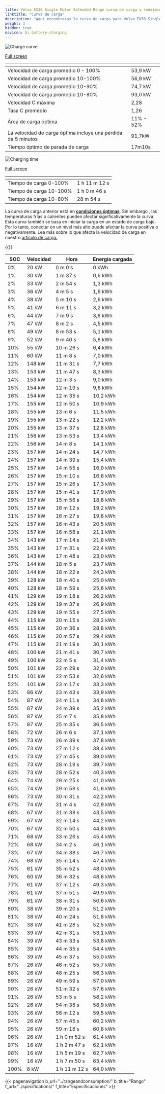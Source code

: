 ```yaml
---
title: Volvo EX30 Single Motor Extended Range curva de carga y rendimiento
linktitle: "Curva de carga"
description: "Aquí encontrarás la curva de carga para Volvo EX30 Single Motor Extended Range."
weight: 3
hidden: true
navicon: bi-battery-charging
---
```

<!-- markdownlint-disable MD033 -->
<!-- markdownlint-disable MD010 -->
<img src="/images/models/volvo/ex30/ex30_single_motor_extended_range/chargingcurve.svg" alt="Charge curve" class="img-fluid">

[Full screen](/images/models/volvo/ex30/ex30_single_motor_extended_range/chargingcurve.svg)


<div class="table-responsive">
<table class="table table-striped border">
	<thead>
		<tr>
			<th>
			</th>
			<th>
			</th>
		</tr>
	</thead>
	<tbody>
		<tr>
			<td>
				Velocidad de carga promedio 0 - 100%
			</td>
			<td>
				53,9 kW
			</td>
		</tr>
		<tr>
			<td>
				Velocidad de carga promedio 10-100%
			</td>
			<td>
				56,9 kW
			</td>
		</tr>
		<tr>
			<td>
				Velocidad de carga promedio 10-90%
			</td>
			<td>
				74,7 kW
			</td>
		</tr>
		<tr>
			<td>
				Velocidad de carga promedio 10-80%
			</td>
			<td>
				93,0 kW
			</td>
		</tr>
		<tr>
			<td>
				Velocidad C máxima
			</td>
			<td>
				2,28
			</td>
		</tr>
		<tr>
			<td>
				Tasa C promedio
			</td>
			<td>
				1,26
			</td>
		</tr>
		<tr>
			<td>
				Área de carga óptima
			</td>
			<td>
				11% - 52%
			</td>
		</tr>
		<tr>
			<td>
				La velocidad de carga óptima incluye una pérdida de 5 minutos
			</td>
			<td>
				91,7kW
			</td>
		</tr>
		<tr>
			<td>
				Tiempo óptimo de parada de carga
			</td>
			<td>
				17m10s
			</td>
		</tr>
	</tbody>
</table>
</div>
<img src="/images/models/volvo/ex30/ex30_single_motor_extended_range/chargingtime.svg" alt="Charging time" class="img-fluid">

[Full screen](/images/models/volvo/ex30/ex30_single_motor_extended_range/chargingtime.svg)
<div class="table-responsive">
<table class="table table-striped border">
	<thead>
		<tr>
			<th>
			</th>
			<th>
			</th>
		</tr>
	</thead>
	<tbody>
		<tr>
			<td>
				Tiempo de carga 0-100%
			</td>
			<td>
				1 h 11 m 12 s
			</td>
		</tr>
		<tr>
			<td>
				Tiempo de carga 10-100%
			</td>
			<td>
				1 h 0 m 46 s
			</td>
		</tr>
		<tr>
			<td>
				Tiempo de carga 10-80%
			</td>
			<td>
				 28 m 54 s
			</td>
		</tr>
	</tbody>
</table>
</div>


La curva de carga anterior está en **[condiciones óptimas](../../../../../technology/battery/charging/#temperatura)**. Sin embargo , las temperaturas frías o calientes pueden afectar significativamente la curva. Esta curva también se basa en iniciar la carga en un estado de carga bajo. Por lo tanto, conectar en un nivel más alto puede afectar la curva positiva o negativamente. Lea más sobre lo que afecta la velocidad de carga en nuestro [artículo de carga.](../../../../../technology/battery/charging/)


{{<evkxdisplayaddarticle />}}
<div class="table-responsive">
<table class="table table-striped border">
	<thead>
		<tr>
			<th>
				SOC
			</th>
			<th>
				Velocidad
			</th>
			<th>
				Hora
			</th>
			<th>
				Energía cargada
			</th>
		</tr>
	</thead>
	<tbody>
		<tr>
			<td>
				0%
			</td>
			<td>
				20 kW
			</td>
			<td>
				 0 m 0 s
			</td>
			<td>
				0 kWh
			</td>
		</tr>
		<tr>
			<td>
				1%
			</td>
			<td>
				30 kW
			</td>
			<td>
				 1 m 37 s
			</td>
			<td>
				0,6 kWh
			</td>
		</tr>
		<tr>
			<td>
				2%
			</td>
			<td>
				33 kW
			</td>
			<td>
				 2 m 54 s
			</td>
			<td>
				1,3 kWh
			</td>
		</tr>
		<tr>
			<td>
				3%
			</td>
			<td>
				36 kW
			</td>
			<td>
				 4 m 5 s
			</td>
			<td>
				1,9 kWh
			</td>
		</tr>
		<tr>
			<td>
				4%
			</td>
			<td>
				38 kW
			</td>
			<td>
				 5 m 10 s
			</td>
			<td>
				2,6 kWh
			</td>
		</tr>
		<tr>
			<td>
				5%
			</td>
			<td>
				41 kW
			</td>
			<td>
				 6 m 11 s
			</td>
			<td>
				3,2 kWh
			</td>
		</tr>
		<tr>
			<td>
				6%
			</td>
			<td>
				44 kW
			</td>
			<td>
				 7 m 9 s
			</td>
			<td>
				3,8 kWh
			</td>
		</tr>
		<tr>
			<td>
				7%
			</td>
			<td>
				47 kW
			</td>
			<td>
				 8 m 2 s
			</td>
			<td>
				4,5 kWh
			</td>
		</tr>
		<tr>
			<td>
				8%
			</td>
			<td>
				49 kW
			</td>
			<td>
				 8 m 53 s
			</td>
			<td>
				5,1 kWh
			</td>
		</tr>
		<tr>
			<td>
				9%
			</td>
			<td>
				52 kW
			</td>
			<td>
				 9 m 40 s
			</td>
			<td>
				5,8 kWh
			</td>
		</tr>
		<tr>
			<td>
				10%
			</td>
			<td>
				55 kW
			</td>
			<td>
				 10 m 26 s
			</td>
			<td>
				6,4 kWh
			</td>
		</tr>
		<tr>
			<td>
				11%
			</td>
			<td>
				60 kW
			</td>
			<td>
				 11 m 8 s
			</td>
			<td>
				7,0 kWh
			</td>
		</tr>
		<tr>
			<td>
				12%
			</td>
			<td>
				148 kW
			</td>
			<td>
				 11 m 31 s
			</td>
			<td>
				7,7 kWh
			</td>
		</tr>
		<tr>
			<td>
				13%
			</td>
			<td>
				153 kW
			</td>
			<td>
				 11 m 47 s
			</td>
			<td>
				8,3 kWh
			</td>
		</tr>
		<tr>
			<td>
				14%
			</td>
			<td>
				153 kW
			</td>
			<td>
				 12 m 3 s
			</td>
			<td>
				9,0 kWh
			</td>
		</tr>
		<tr>
			<td>
				15%
			</td>
			<td>
				154 kW
			</td>
			<td>
				 12 m 19 s
			</td>
			<td>
				9,6 kWh
			</td>
		</tr>
		<tr>
			<td>
				16%
			</td>
			<td>
				154 kW
			</td>
			<td>
				 12 m 35 s
			</td>
			<td>
				10,2 kWh
			</td>
		</tr>
		<tr>
			<td>
				17%
			</td>
			<td>
				155 kW
			</td>
			<td>
				 12 m 50 s
			</td>
			<td>
				10,9 kWh
			</td>
		</tr>
		<tr>
			<td>
				18%
			</td>
			<td>
				155 kW
			</td>
			<td>
				 13 m 6 s
			</td>
			<td>
				11,5 kWh
			</td>
		</tr>
		<tr>
			<td>
				19%
			</td>
			<td>
				155 kW
			</td>
			<td>
				 13 m 22 s
			</td>
			<td>
				12,2 kWh
			</td>
		</tr>
		<tr>
			<td>
				20%
			</td>
			<td>
				155 kW
			</td>
			<td>
				 13 m 37 s
			</td>
			<td>
				12,8 kWh
			</td>
		</tr>
		<tr>
			<td>
				21%
			</td>
			<td>
				156 kW
			</td>
			<td>
				 13 m 53 s
			</td>
			<td>
				13,4 kWh
			</td>
		</tr>
		<tr>
			<td>
				22%
			</td>
			<td>
				156 kW
			</td>
			<td>
				 14 m 8 s
			</td>
			<td>
				14,1 kWh
			</td>
		</tr>
		<tr>
			<td>
				23%
			</td>
			<td>
				157 kW
			</td>
			<td>
				 14 m 24 s
			</td>
			<td>
				14,7 kWh
			</td>
		</tr>
		<tr>
			<td>
				24%
			</td>
			<td>
				157 kW
			</td>
			<td>
				 14 m 39 s
			</td>
			<td>
				15,4 kWh
			</td>
		</tr>
		<tr>
			<td>
				25%
			</td>
			<td>
				157 kW
			</td>
			<td>
				 14 m 55 s
			</td>
			<td>
				16,0 kWh
			</td>
		</tr>
		<tr>
			<td>
				26%
			</td>
			<td>
				157 kW
			</td>
			<td>
				 15 m 10 s
			</td>
			<td>
				16,6 kWh
			</td>
		</tr>
		<tr>
			<td>
				27%
			</td>
			<td>
				157 kW
			</td>
			<td>
				 15 m 26 s
			</td>
			<td>
				17,3 kWh
			</td>
		</tr>
		<tr>
			<td>
				28%
			</td>
			<td>
				157 kW
			</td>
			<td>
				 15 m 41 s
			</td>
			<td>
				17,9 kWh
			</td>
		</tr>
		<tr>
			<td>
				29%
			</td>
			<td>
				157 kW
			</td>
			<td>
				 15 m 56 s
			</td>
			<td>
				18,6 kWh
			</td>
		</tr>
		<tr>
			<td>
				30%
			</td>
			<td>
				157 kW
			</td>
			<td>
				 16 m 12 s
			</td>
			<td>
				19,2 kWh
			</td>
		</tr>
		<tr>
			<td>
				31%
			</td>
			<td>
				157 kW
			</td>
			<td>
				 16 m 27 s
			</td>
			<td>
				19,8 kWh
			</td>
		</tr>
		<tr>
			<td>
				32%
			</td>
			<td>
				157 kW
			</td>
			<td>
				 16 m 43 s
			</td>
			<td>
				20,5 kWh
			</td>
		</tr>
		<tr>
			<td>
				33%
			</td>
			<td>
				157 kW
			</td>
			<td>
				 16 m 58 s
			</td>
			<td>
				21,1 kWh
			</td>
		</tr>
		<tr>
			<td>
				34%
			</td>
			<td>
				143 kW
			</td>
			<td>
				 17 m 14 s
			</td>
			<td>
				21,8 kWh
			</td>
		</tr>
		<tr>
			<td>
				35%
			</td>
			<td>
				143 kW
			</td>
			<td>
				 17 m 31 s
			</td>
			<td>
				22,4 kWh
			</td>
		</tr>
		<tr>
			<td>
				36%
			</td>
			<td>
				143 kW
			</td>
			<td>
				 17 m 48 s
			</td>
			<td>
				23,0 kWh
			</td>
		</tr>
		<tr>
			<td>
				37%
			</td>
			<td>
				144 kW
			</td>
			<td>
				 18 m 5 s
			</td>
			<td>
				23,7 kWh
			</td>
		</tr>
		<tr>
			<td>
				38%
			</td>
			<td>
				144 kW
			</td>
			<td>
				 18 m 22 s
			</td>
			<td>
				24,3 kWh
			</td>
		</tr>
		<tr>
			<td>
				39%
			</td>
			<td>
				128 kW
			</td>
			<td>
				 18 m 40 s
			</td>
			<td>
				25,0 kWh
			</td>
		</tr>
		<tr>
			<td>
				40%
			</td>
			<td>
				128 kW
			</td>
			<td>
				 18 m 59 s
			</td>
			<td>
				25,6 kWh
			</td>
		</tr>
		<tr>
			<td>
				41%
			</td>
			<td>
				129 kW
			</td>
			<td>
				 19 m 18 s
			</td>
			<td>
				26,2 kWh
			</td>
		</tr>
		<tr>
			<td>
				42%
			</td>
			<td>
				129 kW
			</td>
			<td>
				 19 m 37 s
			</td>
			<td>
				26,9 kWh
			</td>
		</tr>
		<tr>
			<td>
				43%
			</td>
			<td>
				129 kW
			</td>
			<td>
				 19 m 55 s
			</td>
			<td>
				27,5 kWh
			</td>
		</tr>
		<tr>
			<td>
				44%
			</td>
			<td>
				115 kW
			</td>
			<td>
				 20 m 15 s
			</td>
			<td>
				28,2 kWh
			</td>
		</tr>
		<tr>
			<td>
				45%
			</td>
			<td>
				115 kW
			</td>
			<td>
				 20 m 36 s
			</td>
			<td>
				28,8 kWh
			</td>
		</tr>
		<tr>
			<td>
				46%
			</td>
			<td>
				115 kW
			</td>
			<td>
				 20 m 57 s
			</td>
			<td>
				29,4 kWh
			</td>
		</tr>
		<tr>
			<td>
				47%
			</td>
			<td>
				115 kW
			</td>
			<td>
				 21 m 19 s
			</td>
			<td>
				30,1 kWh
			</td>
		</tr>
		<tr>
			<td>
				48%
			</td>
			<td>
				100 kW
			</td>
			<td>
				 21 m 41 s
			</td>
			<td>
				30,7 kWh
			</td>
		</tr>
		<tr>
			<td>
				49%
			</td>
			<td>
				100 kW
			</td>
			<td>
				 22 m 5 s
			</td>
			<td>
				31,4 kWh
			</td>
		</tr>
		<tr>
			<td>
				50%
			</td>
			<td>
				101 kW
			</td>
			<td>
				 22 m 29 s
			</td>
			<td>
				32,0 kWh
			</td>
		</tr>
		<tr>
			<td>
				51%
			</td>
			<td>
				101 kW
			</td>
			<td>
				 22 m 53 s
			</td>
			<td>
				32,6 kWh
			</td>
		</tr>
		<tr>
			<td>
				52%
			</td>
			<td>
				101 kW
			</td>
			<td>
				 23 m 17 s
			</td>
			<td>
				33,3 kWh
			</td>
		</tr>
		<tr>
			<td>
				53%
			</td>
			<td>
				86 kW
			</td>
			<td>
				 23 m 43 s
			</td>
			<td>
				33,9 kWh
			</td>
		</tr>
		<tr>
			<td>
				54%
			</td>
			<td>
				87 kW
			</td>
			<td>
				 24 m 11 s
			</td>
			<td>
				34,6 kWh
			</td>
		</tr>
		<tr>
			<td>
				55%
			</td>
			<td>
				87 kW
			</td>
			<td>
				 24 m 39 s
			</td>
			<td>
				35,2 kWh
			</td>
		</tr>
		<tr>
			<td>
				56%
			</td>
			<td>
				87 kW
			</td>
			<td>
				 25 m 7 s
			</td>
			<td>
				35,8 kWh
			</td>
		</tr>
		<tr>
			<td>
				57%
			</td>
			<td>
				87 kW
			</td>
			<td>
				 25 m 35 s
			</td>
			<td>
				36,5 kWh
			</td>
		</tr>
		<tr>
			<td>
				58%
			</td>
			<td>
				72 kW
			</td>
			<td>
				 26 m 6 s
			</td>
			<td>
				37,1 kWh
			</td>
		</tr>
		<tr>
			<td>
				59%
			</td>
			<td>
				73 kW
			</td>
			<td>
				 26 m 39 s
			</td>
			<td>
				37,8 kWh
			</td>
		</tr>
		<tr>
			<td>
				60%
			</td>
			<td>
				73 kW
			</td>
			<td>
				 27 m 12 s
			</td>
			<td>
				38,4 kWh
			</td>
		</tr>
		<tr>
			<td>
				61%
			</td>
			<td>
				73 kW
			</td>
			<td>
				 27 m 45 s
			</td>
			<td>
				39,0 kWh
			</td>
		</tr>
		<tr>
			<td>
				62%
			</td>
			<td>
				73 kW
			</td>
			<td>
				 28 m 19 s
			</td>
			<td>
				39,7 kWh
			</td>
		</tr>
		<tr>
			<td>
				63%
			</td>
			<td>
				73 kW
			</td>
			<td>
				 28 m 52 s
			</td>
			<td>
				40,3 kWh
			</td>
		</tr>
		<tr>
			<td>
				64%
			</td>
			<td>
				74 kW
			</td>
			<td>
				 29 m 25 s
			</td>
			<td>
				41,0 kWh
			</td>
		</tr>
		<tr>
			<td>
				65%
			</td>
			<td>
				74 kW
			</td>
			<td>
				 29 m 58 s
			</td>
			<td>
				41,6 kWh
			</td>
		</tr>
		<tr>
			<td>
				66%
			</td>
			<td>
				73 kW
			</td>
			<td>
				 30 m 31 s
			</td>
			<td>
				42,2 kWh
			</td>
		</tr>
		<tr>
			<td>
				67%
			</td>
			<td>
				74 kW
			</td>
			<td>
				 31 m 4 s
			</td>
			<td>
				42,9 kWh
			</td>
		</tr>
		<tr>
			<td>
				68%
			</td>
			<td>
				67 kW
			</td>
			<td>
				 31 m 38 s
			</td>
			<td>
				43,5 kWh
			</td>
		</tr>
		<tr>
			<td>
				69%
			</td>
			<td>
				67 kW
			</td>
			<td>
				 32 m 14 s
			</td>
			<td>
				44,2 kWh
			</td>
		</tr>
		<tr>
			<td>
				70%
			</td>
			<td>
				67 kW
			</td>
			<td>
				 32 m 50 s
			</td>
			<td>
				44,8 kWh
			</td>
		</tr>
		<tr>
			<td>
				71%
			</td>
			<td>
				68 kW
			</td>
			<td>
				 33 m 26 s
			</td>
			<td>
				45,4 kWh
			</td>
		</tr>
		<tr>
			<td>
				72%
			</td>
			<td>
				68 kW
			</td>
			<td>
				 34 m 2 s
			</td>
			<td>
				46,1 kWh
			</td>
		</tr>
		<tr>
			<td>
				73%
			</td>
			<td>
				67 kW
			</td>
			<td>
				 34 m 38 s
			</td>
			<td>
				46,7 kWh
			</td>
		</tr>
		<tr>
			<td>
				74%
			</td>
			<td>
				68 kW
			</td>
			<td>
				 35 m 14 s
			</td>
			<td>
				47,4 kWh
			</td>
		</tr>
		<tr>
			<td>
				75%
			</td>
			<td>
				61 kW
			</td>
			<td>
				 35 m 52 s
			</td>
			<td>
				48,0 kWh
			</td>
		</tr>
		<tr>
			<td>
				76%
			</td>
			<td>
				60 kW
			</td>
			<td>
				 36 m 32 s
			</td>
			<td>
				48,6 kWh
			</td>
		</tr>
		<tr>
			<td>
				77%
			</td>
			<td>
				61 kW
			</td>
			<td>
				 37 m 12 s
			</td>
			<td>
				49,3 kWh
			</td>
		</tr>
		<tr>
			<td>
				78%
			</td>
			<td>
				61 kW
			</td>
			<td>
				 37 m 51 s
			</td>
			<td>
				49,9 kWh
			</td>
		</tr>
		<tr>
			<td>
				79%
			</td>
			<td>
				61 kW
			</td>
			<td>
				 38 m 31 s
			</td>
			<td>
				50,6 kWh
			</td>
		</tr>
		<tr>
			<td>
				80%
			</td>
			<td>
				38 kW
			</td>
			<td>
				 39 m 20 s
			</td>
			<td>
				51,2 kWh
			</td>
		</tr>
		<tr>
			<td>
				81%
			</td>
			<td>
				38 kW
			</td>
			<td>
				 40 m 24 s
			</td>
			<td>
				51,8 kWh
			</td>
		</tr>
		<tr>
			<td>
				82%
			</td>
			<td>
				38 kW
			</td>
			<td>
				 41 m 28 s
			</td>
			<td>
				52,5 kWh
			</td>
		</tr>
		<tr>
			<td>
				83%
			</td>
			<td>
				39 kW
			</td>
			<td>
				 42 m 31 s
			</td>
			<td>
				53,1 kWh
			</td>
		</tr>
		<tr>
			<td>
				84%
			</td>
			<td>
				39 kW
			</td>
			<td>
				 43 m 33 s
			</td>
			<td>
				53,8 kWh
			</td>
		</tr>
		<tr>
			<td>
				85%
			</td>
			<td>
				39 kW
			</td>
			<td>
				 44 m 35 s
			</td>
			<td>
				54,4 kWh
			</td>
		</tr>
		<tr>
			<td>
				86%
			</td>
			<td>
				39 kW
			</td>
			<td>
				 45 m 37 s
			</td>
			<td>
				55,0 kWh
			</td>
		</tr>
		<tr>
			<td>
				87%
			</td>
			<td>
				26 kW
			</td>
			<td>
				 46 m 52 s
			</td>
			<td>
				55,7 kWh
			</td>
		</tr>
		<tr>
			<td>
				88%
			</td>
			<td>
				26 kW
			</td>
			<td>
				 48 m 25 s
			</td>
			<td>
				56,3 kWh
			</td>
		</tr>
		<tr>
			<td>
				89%
			</td>
			<td>
				26 kW
			</td>
			<td>
				 49 m 59 s
			</td>
			<td>
				57,0 kWh
			</td>
		</tr>
		<tr>
			<td>
				90%
			</td>
			<td>
				26 kW
			</td>
			<td>
				 51 m 32 s
			</td>
			<td>
				57,6 kWh
			</td>
		</tr>
		<tr>
			<td>
				91%
			</td>
			<td>
				26 kW
			</td>
			<td>
				 53 m 5 s
			</td>
			<td>
				58,2 kWh
			</td>
		</tr>
		<tr>
			<td>
				92%
			</td>
			<td>
				26 kW
			</td>
			<td>
				 54 m 38 s
			</td>
			<td>
				58,9 kWh
			</td>
		</tr>
		<tr>
			<td>
				93%
			</td>
			<td>
				26 kW
			</td>
			<td>
				 56 m 12 s
			</td>
			<td>
				59,5 kWh
			</td>
		</tr>
		<tr>
			<td>
				94%
			</td>
			<td>
				26 kW
			</td>
			<td>
				 57 m 45 s
			</td>
			<td>
				60,2 kWh
			</td>
		</tr>
		<tr>
			<td>
				95%
			</td>
			<td>
				26 kW
			</td>
			<td>
				 59 m 18 s
			</td>
			<td>
				60,8 kWh
			</td>
		</tr>
		<tr>
			<td>
				96%
			</td>
			<td>
				26 kW
			</td>
			<td>
				1 h 0 m 52 s
			</td>
			<td>
				61,4 kWh
			</td>
		</tr>
		<tr>
			<td>
				97%
			</td>
			<td>
				16 kW
			</td>
			<td>
				1 h 2 m 47 s
			</td>
			<td>
				62,1 kWh
			</td>
		</tr>
		<tr>
			<td>
				98%
			</td>
			<td>
				16 kW
			</td>
			<td>
				1 h 5 m 19 s
			</td>
			<td>
				62,7 kWh
			</td>
		</tr>
		<tr>
			<td>
				99%
			</td>
			<td>
				16 kW
			</td>
			<td>
				1 h 7 m 50 s
			</td>
			<td>
				63,4 kWh
			</td>
		</tr>
		<tr>
			<td>
				100%
			</td>
			<td>
				8 kW
			</td>
			<td>
				1 h 11 m 12 s
			</td>
			<td>
				64,0 kWh
			</td>
		</tr>
	</tbody>
</table>
</div>


{{< pagenavigation b_url="../rangeandconsumption/" b_title="Rango" f_url="../specifications/" f_title="Especificaciones" >}}
